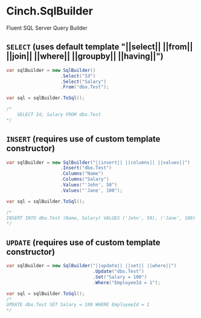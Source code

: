 # Cinch.SqlBuilder
Fluent SQL Server Query Builder

## `SELECT` (uses default template "||select|| ||from|| ||join|| ||where|| ||groupby|| ||having||")

```c#
var sqlBuilder = new SqlBuilder()
					.Select("Id")
					.Select("Salary")
					.From("dbo.Test");

var sql = sqlBuilder.ToSql();

/*
	SELECT Id, Salary FROM dbo.Test
*/
```

## `INSERT` (requires use of custom template constructor)

```c#
var sqlBuilder = new SqlBuilder("||insert|| ||columns|| ||values||")
                    .Insert("dbo.Test")
                    .Columns("Name")
                    .Columns("Salary")
                    .Values("'John', 50")
                    .Values("'Jane', 100");

var sql = sqlBuilder.ToSql();

/*
INSERT INTO dbo.Test (Name, Salary) VALUES ('John', 50), ('Jane', 100)
*/
```

## `UPDATE` (requires use of custom template constructor)

```c#
var sqlBuilder = new SqlBuilder("||update|| ||set|| ||where||")
                                .Update("dbo.Test")
                                .Set("Salary = 100")
                                .Where("EmployeeId = 1");

var sql = sqlBuilder.ToSql();
/*
UPDATE dbo.Test SET Salary = 100 WHERE EmployeeId = 1
*/
```